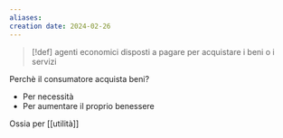 ```yaml
---
aliases: 
creation date: 2024-02-26
---
```


>[!def]
>agenti economici disposti a pagare per acquistare i beni o i servizi

Perchè il consumatore acquista beni?
- Per necessità
- Per aumentare il proprio benessere

Ossia per [[utilità]]